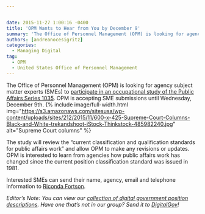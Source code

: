 ```yaml
---


date: 2015-11-27 1:00:16 -0400
title: 'OPM Wants to Hear from You by December 9'
summary: 'The Office of Personnel Management (OPM) is looking for agency subject matter experts (SMEs) to participate in an occupational study of the Public Affairs Series 1035. OPM is accepting&nbsp;SME submissions until Wednesday, December 9th. The study will review the &amp;#8220;current classification and qualification standards for public affairs work&amp;#8221; and allow OPM to make any revisions'
authors: [andreanocesigritz]
categories:
  - Managing Digital
tag:
  - OPM
  - United States Office of Personnel Management
---
```


The Office of Personnel Management (OPM) is looking for agency subject matter experts (SMEs) to [participate in an occupational study of the Public Affairs Series 1035](https://www.chcoc.gov/content/position-classification-standard-public-affairs-series-1035). OPM is accepting SME submissions until Wednesday, December 9th. 
{% include image/full-width.html img="https://s3.amazonaws.com/sitesusa/wp-content/uploads/sites/212/2015/11/600-x-425-Supreme-Court-Columns-Black-and-White-trekandshoot-iStock-Thinkstock-485982240.jpg" alt="Supreme Court columns" %} 

The study will review the &#8220;current classification and qualification standards for public affairs work&#8221; and allow OPM to make any revisions or updates. OPM is interested to learn from agencies how public affairs work has changed since the current position classification standard was issued in 1981.

Interested SMEs can send their name, agency, email and telephone information to [Riconda Fortson](mailto:riconda.fortson@opm.gov).

_Editor&#8217;s Note: You can view our [collection of digital government position descriptions](https://www.WHATEVER/resources/sample-position-descriptions-for-digital-government-jobs/). Have one that&#8217;s not in our group? Send it to [DigitalGov](mailto:digitalgov@gsa.gov)!_